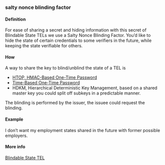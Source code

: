 ### salty nonce blinding factor

<h4>Definition</h4><p>For ease of sharing a secret and hiding information with this secret of Blindable State TELs we use a Salty Nonce Blinding Factor. You’d like to hide the state of certain credentials to some verifiers in the future, while keeping the state verifiable for others.</p><h4>How</h4><p>A way to share the key to blind/unblind the state of a TEL is</p><ul><li><a href="https://datatracker.ietf.org/doc/html/rfc6238">HTOP, HMAC-Based One-Time Password</a></li><li><a href="https://datatracker.ietf.org/doc/html/rfc6238">Time-Based One-Time Password</a></li><li>HDKM, Hierarchical Deterministic Key Management, based on a shared master key you could split off subkeys in a predictable manner.</li></ul><p>The blinding is performed by the issuer, the issuee could request the blinding.</p><h4>Example</h4><p>I don’t want my employment states shared in the future with former possible employers.</p><h4>More info</h4><p><a href="https://github.com/trustoverip/tswg-acdc-specification/blob/main/draft-ssmith-acdc.md#blindable-state-tel">Blindable State TEL</a></p>